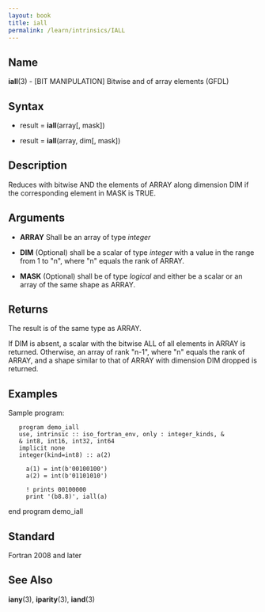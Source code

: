 ```yaml
---
layout: book
title: iall
permalink: /learn/intrinsics/IALL
---
```

## __Name__

__iall__(3) - \[BIT MANIPULATION\] Bitwise and of array elements
(GFDL)

## __Syntax__

  - result = __iall__(array\[, mask\])

  - result = __iall__(array, dim\[, mask\])

## __Description__

Reduces with bitwise AND the elements of ARRAY along dimension DIM if
the corresponding element in MASK is TRUE.

## __Arguments__

  - __ARRAY__
    Shall be an array of type _integer_

  - __DIM__
    (Optional) shall be a scalar of type _integer_ with a value in the
    range from 1 to "n", where "n" equals the rank of ARRAY.

  - __MASK__
    (Optional) shall be of type _logical_ and either be a scalar or an
    array of the same shape as ARRAY.

## __Returns__

The result is of the same type as ARRAY.

If DIM is absent, a scalar with the bitwise ALL of all elements in ARRAY
is returned. Otherwise, an array of rank "n-1", where "n" equals the
rank of ARRAY, and a shape similar to that of ARRAY with dimension DIM
dropped is returned.

## __Examples__

Sample program:

```
   program demo_iall
   use, intrinsic :: iso_fortran_env, only : integer_kinds, &
   & int8, int16, int32, int64
   implicit none
   integer(kind=int8) :: a(2)

     a(1) = int(b'00100100')
     a(2) = int(b'01101010')

     ! prints 00100000
     print '(b8.8)', iall(a)
```

end program demo\_iall

## __Standard__

Fortran 2008 and later

## __See Also__

__iany__(3), __iparity__(3), __iand__(3)

